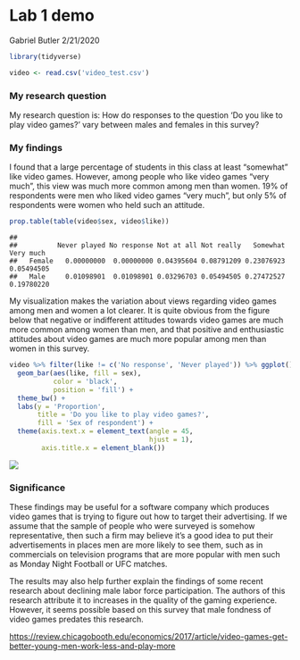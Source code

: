 Lab 1 demo
================
Gabriel Butler
2/21/2020

``` r
library(tidyverse)

video <- read.csv('video_test.csv')
```

### My research question

My research question is: How do responses to the question ‘Do you like
to play video games?’ vary between males and females in this survey?

### My findings

I found that a large percentage of students in this class at least
“somewhat” like video games. However, among people who like video
games “very much”, this view was much more common among men than women.
19% of respondents were men who liked video games “very much”, but only
5% of respondents were women who held such an attitude.

``` r
prop.table(table(video$sex, video$like))
```

    ##         
    ##          Never played No response Not at all Not really   Somewhat  Very much
    ##   Female   0.00000000  0.00000000 0.04395604 0.08791209 0.23076923 0.05494505
    ##   Male     0.01098901  0.01098901 0.03296703 0.05494505 0.27472527 0.19780220

My visualization makes the variation about views regarding video games
among men and women a lot clearer. It is quite obvious from the figure
below that negative or indifferent attitudes towards video games are
much more common among women than men, and that positive and
enthusiastic attitudes about video games are much more popular among men
than women in this
survey.

``` r
video %>% filter(like != c('No response', 'Never played')) %>% ggplot() + 
  geom_bar(aes(like, fill = sex), 
           color = 'black',
           position = 'fill') + 
  theme_bw() + 
  labs(y = 'Proportion', 
       title = 'Do you like to play video games?', 
       fill = 'Sex of respondent') + 
  theme(axis.text.x = element_text(angle = 45, 
                                   hjust = 1),
        axis.title.x = element_blank())
```

![](lab-1-demo_files/figure-gfm/unnamed-chunk-3-1.png)<!-- -->

### Significance

These findings may be useful for a software company which produces video
games that is trying to figure out how to target their advertising. If
we assume that the sample of people who were surveyed is somehow
representative, then such a firm may believe it’s a good idea to put
their advertisements in places men are more likely to see them, such as
in commercials on television programs that are more popular with men
such as Monday Night Football or UFC matches.

The results may also help further explain the findings of some recent
research about declining male labor force participation. The authors of
this research attribute it to increases in the quality of the gaming
experience. However, it seems possible based on this survey that male
fondness of video games predates this
research.

<https://review.chicagobooth.edu/economics/2017/article/video-games-get-better-young-men-work-less-and-play-more>
